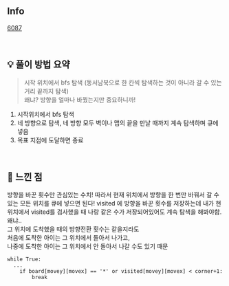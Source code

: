 ## Info

[6087](https://www.acmicpc.net/problem/6087)

<br>

## 💡 풀이 방법 요약

> 시작 위치에서 bfs 탐색 (동서남북으로 한 칸씩 탐색하는 것이 아니라 갈 수 있는 거리 끝까지 탐색)  
  왜냐? 방향을 얼마나 바꿨는지만 중요하니까!

1. 시작위치에서 bfs 탐색
2. 네 방향으로 탐색, 네 방향 모두 벽이나 맵의 끝을 만날 때까지 계속 탐색하며 큐에 넣음
3. 목표 지점에 도달하면 종료
<br>

## 🙂 느낀 점
방향을 바꾼 횟수만 관심있는 수치!
따라서 현재 위치에서 방향을 한 번만 바꿔서 갈 수 있는 모든 위치를 큐에 넣으면 된다!
visited 에 방향을 바꾼 횟수를 저장하는데 
내가 현위치에서 visited를 검사했을 때 나랑 같은 수가 저장되어있어도 계속 탐색을 해봐야함.  
왜냐..  
그 위치에 도착했을 때의 방향전환 횟수는 같을지라도  
처음에 도착한 아이는 그 위치에서 돌아서 나가고,  
나중에 도착한 아이는 그 위치에서 안 돌아서 나갈 수도 있기 때문  

```
while True:
  ...
    if board[movey][movex] == '*' or visited[movey][movex] < corner+1:
        break
```